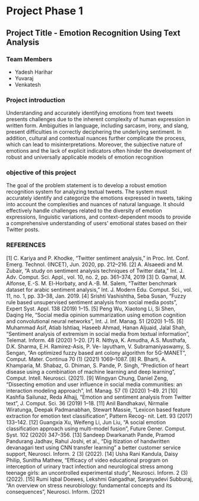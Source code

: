 # Project Phase 1

## Project Title - Emotion Recognition Using Text Analysis

### Team Members
- Yadesh Harihar
- Yuvaraj
- Venkatesh

### Project introduction 
Understanding and accurately identifying emotions from text tweets presents challenges due to the inherent complexity of human expression in written form. Ambiguities in language, including sarcasm, irony, and slang, present difficulties in correctly deciphering the underlying sentiment. In addition, cultural and contextual nuances further complicate the process, which can lead to misinterpretations. Moreover, the subjective nature of emotions and the lack of explicit indicators often hinder the development of robust and universally applicable models of emotion recognition

### objective of this project

The goal of the problem statement is to develop a robust emotion recognition system for analyzing textual tweets. The system must accurately identify and categorize the emotions expressed in tweets, taking into account the complexities and nuances of natural language. It should effectively handle challenges related to the diversity of emotion expressions, linguistic variations, and context-dependent moods to provide a comprehensive understanding of users' emotional states based on their Twitter posts.

### REFERENCES

[1] C. Kariya and P. Khodke, “Twitter sentiment analysis,” in Proc. Int. Conf. Emerg. Technol. (INCET), Jun. 2020, pp. 212–216.
[2] A. Alsaeedi and M. Zubair, “A study on sentiment analysis techniques of Twitter data,” Int. J. Adv. Comput. Sci. Appl., vol. 10, no. 2, pp. 361–374, 2019
[3] D. Gamal, M. Alfonse, E.-S. M. El-Horbaty, and A.-B. M. Salem, “Twitter benchmark dataset for arabic sentiment analysis,” Int. J. Modern Edu. Comput. Sci., vol. 11, no. 1, pp. 33–38, Jan. 2019.
[4] Srishti Vashishtha, Seba Susan, “Fuzzy rule based unsupervised sentiment analysis from social media posts”, Expert Syst. Appl. 138 (2019) 1–15.
[5] Peng Wu, Xiaotong Li, Si Shen, Daqing He, “Social media opinion summarization using emotion cognition and convolutional neural networks”, Int. J. Inf. Manag. 51 (2020) 1–15.
[6] Muhammad Asif, Atiab Ishtiaq, Haseeb Ahmad, Hanan Aljuaid, Jalal Shah, “Sentiment analysis of extremism in social media from textual information”, Telemat. Inform. 48 (2020) 1–20.
[7] R. Nithya, K. Amudha, A.S. Musthafa, D.K. Sharma, E.H. Ramirez-Asis, P. Ve- layutham, V. Subramaniyaswamy, S. Sengan, “An optimized fuzzy based ant colony algorithm for 5G-MANET”, Comput. Mater. Continua 70 (1) (2021) 1069–1087.
[8] R. Bharti, A. Khamparia, M. Shabaz, G. Dhiman, S. Pande, P. Singh, “Prediction of heart disease using a combination of machine learning and deep learning”, Comput. Intell. Neurosci. (2021).
[9] Wingyan Chung, Daniel Zeng, “Dissecting emotion and user influence in social media communities: an interaction modeling approach”, Inf. Manag. 57 (1) (2020) 1–49.
21
[10] Kashfia Sailunaz, Reda Alhajj, “Emotion and sentiment analysis from Twitter text”, J. Comput. Sci. 36 (2019) 1–18.
[11] Anil Bandhakavi, Nirmalie Wiratunga, Deepak Padmanabhan, Stewart Massie, “Lexicon based feature extraction for emotion text classification”, Pattern Recog- nit. Lett. 93 (2017) 133–142.
[12] Guangxia Xu, Weifeng Li, Jun Liu, “A social emotion classification approach using multi-model fusion”, Future Gener. Comput. Syst. 102 (2020) 347–356.
[13] Sandeep Dwarkanath Pande, Pramod Pandurang Jadhav, Rahul Joshi, et al., “Dig Itization of handwritten devanagari text using CNN transfer learning” a better customer service support, Neurosci. Inform. 2 (3) (2022).
[14] Usha Rani Kandula, Daisy Philip, Sunitha Mathew, “Efficacy of video educational program on interception of urinary tract infection and neurological stress among teenage girls: an uncontrolled experimental study”, Neurosci. Inform. 2 (3) (2022).
[15] Rumi Iqbal Doewes, Lekshmi Gangadhar, Saranyadevi Subburaj, “An overview on stress neurobiology: fundamental concepts and its consequences”, Neurosci. Inform. (2021